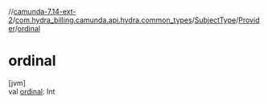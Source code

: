 //[camunda-7.14-ext-2](../../../../index.md)/[com.hydra_billing.camunda.api.hydra.common_types](../../index.md)/[SubjectType](../index.md)/[Provider](index.md)/[ordinal](ordinal.md)

# ordinal

[jvm]\
val [ordinal](ordinal.md): Int
